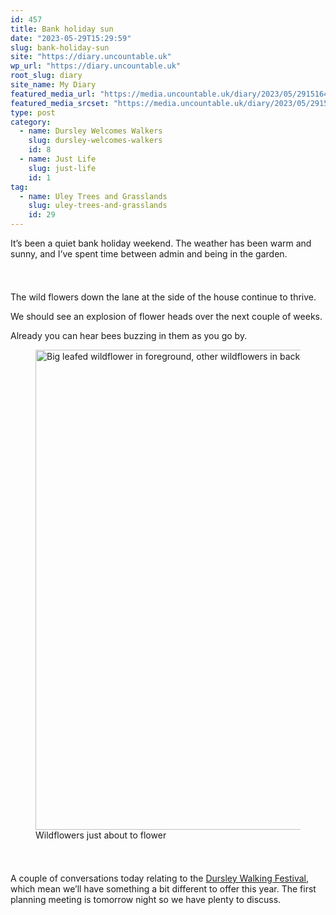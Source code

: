 ```yaml
---
id: 457
title: Bank holiday sun
date: "2023-05-29T15:29:59"
slug: bank-holiday-sun
site: "https://diary.uncountable.uk"
wp_url: "https://diary.uncountable.uk"
root_slug: diary
site_name: My Diary
featured_media_url: "https://media.uncountable.uk/diary/2023/05/29151649/IMG20230529111000.webp"
featured_media_srcset: "https://media.uncountable.uk/diary/2023/05/29151649/IMG20230529111000-300x199.webp 300w, https://media.uncountable.uk/diary/2023/05/29151649/IMG20230529111000-1024x680.webp 1024w, https://media.uncountable.uk/diary/2023/05/29151649/IMG20230529111000-150x150.webp 150w, https://media.uncountable.uk/diary/2023/05/29151649/IMG20230529111000-640x425.webp 640w, https://media.uncountable.uk/diary/2023/05/29151649/IMG20230529111000.webp 2000w"
type: post
category:
  - name: Dursley Welcomes Walkers
    slug: dursley-welcomes-walkers
    id: 8
  - name: Just Life
    slug: just-life
    id: 1
tag:
  - name: Uley Trees and Grasslands
    slug: uley-trees-and-grasslands
    id: 29
---
```



<p>It&#8217;s been a quiet bank holiday weekend.  The weather has been warm and sunny, and I&#8217;ve spent time between admin and being in the garden.</p>


<style>.kb-row-layout-id457_7e218c-3b > .kt-row-column-wrap{align-content:start;}:where(.kb-row-layout-id457_7e218c-3b > .kt-row-column-wrap) > .wp-block-kadence-column{justify-content:start;}.kb-row-layout-id457_7e218c-3b > .kt-row-column-wrap{column-gap:var(--global-kb-gap-md, 2rem);row-gap:var(--global-kb-gap-md, 2rem);padding-top:var(--global-kb-spacing-sm, 1.5rem);padding-bottom:var(--global-kb-spacing-sm, 1.5rem);grid-template-columns:repeat(2, minmax(0, 1fr));}.kb-row-layout-id457_7e218c-3b > .kt-row-layout-overlay{opacity:0.30;}@media all and (max-width: 1024px){.kb-row-layout-id457_7e218c-3b > .kt-row-column-wrap{grid-template-columns:repeat(2, minmax(0, 1fr));}}@media all and (max-width: 767px){.kb-row-layout-id457_7e218c-3b > .kt-row-column-wrap{grid-template-columns:minmax(0, 1fr);}.kb-row-layout-id457_7e218c-3b > .kt-row-column-wrap > .wp-block-kadence-column:nth-of-type(1){order:2;}.kb-row-layout-id457_7e218c-3b > .kt-row-column-wrap > .wp-block-kadence-column:nth-of-type(2){order:1;}.kb-row-layout-id457_7e218c-3b > .kt-row-column-wrap > .wp-block-kadence-column:nth-of-type(3){order:12;}.kb-row-layout-id457_7e218c-3b > .kt-row-column-wrap > .wp-block-kadence-column:nth-of-type(4){order:11;}.kb-row-layout-id457_7e218c-3b > .kt-row-column-wrap > .wp-block-kadence-column:nth-of-type(5){order:22;}.kb-row-layout-id457_7e218c-3b > .kt-row-column-wrap > .wp-block-kadence-column:nth-of-type(6){order:21;}.kb-row-layout-id457_7e218c-3b > .kt-row-column-wrap > .wp-block-kadence-column:nth-of-type(7){order:32;}.kb-row-layout-id457_7e218c-3b > .kt-row-column-wrap > .wp-block-kadence-column:nth-of-type(8){order:31;}}</style><div class="kb-row-layout-wrap kb-row-layout-id457_7e218c-3b alignnone wp-block-kadence-rowlayout"><div class="kt-row-column-wrap kt-has-2-columns kt-row-layout-equal kt-tab-layout-inherit kt-mobile-layout-row kt-row-valign-top">
<style>.kadence-column457_8fd247-6e > .kt-inside-inner-col,.kadence-column457_8fd247-6e > .kt-inside-inner-col:before{border-top-left-radius:0px;border-top-right-radius:0px;border-bottom-right-radius:0px;border-bottom-left-radius:0px;}.kadence-column457_8fd247-6e > .kt-inside-inner-col{column-gap:var(--global-kb-gap-sm, 1rem);}.kadence-column457_8fd247-6e > .kt-inside-inner-col{flex-direction:column;}.kadence-column457_8fd247-6e > .kt-inside-inner-col > .aligncenter{width:100%;}.kadence-column457_8fd247-6e > .kt-inside-inner-col:before{opacity:0.3;}.kadence-column457_8fd247-6e{position:relative;}@media all and (max-width: 1024px){.kadence-column457_8fd247-6e > .kt-inside-inner-col{flex-direction:column;justify-content:center;}}@media all and (max-width: 767px){.kadence-column457_8fd247-6e > .kt-inside-inner-col{flex-direction:column;justify-content:center;}}</style>
<div class="wp-block-kadence-column kadence-column457_8fd247-6e"><div class="kt-inside-inner-col">
<p>The wild flowers down the lane at the side of the house continue to thrive.  </p>



<p>We should see an explosion of flower heads over the next couple of weeks.</p>



<p>Already you can hear bees buzzing in them as you go by.</p>
</div></div>


<style>.kadence-column457_788230-d8 > .kt-inside-inner-col,.kadence-column457_788230-d8 > .kt-inside-inner-col:before{border-top-left-radius:0px;border-top-right-radius:0px;border-bottom-right-radius:0px;border-bottom-left-radius:0px;}.kadence-column457_788230-d8 > .kt-inside-inner-col{column-gap:var(--global-kb-gap-sm, 1rem);}.kadence-column457_788230-d8 > .kt-inside-inner-col{flex-direction:column;}.kadence-column457_788230-d8 > .kt-inside-inner-col > .aligncenter{width:100%;}.kadence-column457_788230-d8 > .kt-inside-inner-col:before{opacity:0.3;}.kadence-column457_788230-d8{position:relative;}@media all and (max-width: 1024px){.kadence-column457_788230-d8 > .kt-inside-inner-col{flex-direction:column;justify-content:center;}}@media all and (max-width: 767px){.kadence-column457_788230-d8 > .kt-inside-inner-col{flex-direction:column;justify-content:center;}}</style>
<div class="wp-block-kadence-column kadence-column457_788230-d8"><div class="kt-inside-inner-col">
<figure class="wp-block-image size-large"><img loading="lazy" decoding="async" width="1024" height="768" src="https://media.uncountable.uk/diary/2023/05/29151647/IMG20230529110725-1024x768.webp" alt="Big leafed wildflower in foreground, other wildflowers in background and brick wall on the right" class="wp-image-458" srcset="https://media.uncountable.uk/diary/2023/05/29151647/IMG20230529110725-1024x768.webp 1024w, https://media.uncountable.uk/diary/2023/05/29151647/IMG20230529110725-300x225.webp 300w, https://media.uncountable.uk/diary/2023/05/29151647/IMG20230529110725-640x480.webp 640w, https://media.uncountable.uk/diary/2023/05/29151647/IMG20230529110725.webp 2000w" sizes="auto, (max-width: 1024px) 100vw, 1024px" /><figcaption class="wp-element-caption">Wildflowers just about to flower</figcaption></figure>
</div></div>

</div></div>


<p>A couple of conversations today relating to the <a href="https://festival.dursleywelcomeswalkers.org.uk/">Dursley Walking Festival</a>, which mean we&#8217;ll have something a bit different to offer this year.  The first planning meeting is tomorrow night so we have plenty to discuss.</p>
